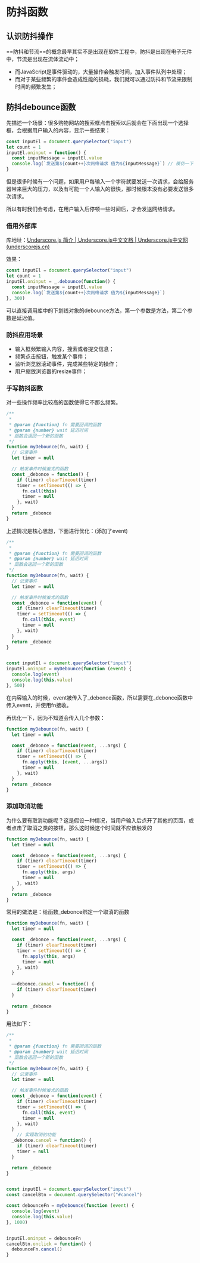 # 防抖函数

## 认识防抖操作

==防抖和节流==的概念最早其实不是出现在软件工程中，防抖是出现在电子元件中，节流是出现在流体流动中；

- 而JavaScript是事件驱动的，大量操作会触发时间，加入事件队列中处理；
- 而对于某些频繁的事件会造成性能的损耗，我们就可以通过防抖和节流来限制时间的频繁发生；



## 防抖debounce函数

先描述一个场景：很多购物网站的搜索框点击搜索以后就会在下面出现一个选择框，会根据用户输入的内容，显示一些结果：

```js
const inputEl = document.querySelector("input")
let count = 1
inputEl.oninput = function() {
  const inputMessage = inputEl.value
  console.log(`发送第${count++}次网络请求 值为${inputMessage}`) // 模仿一下发起请求
}
```

但是很多时候有一个问题，如果用户每输入一个字符就要发送一次请求，会给服务器带来巨大的压力，以及有可能一个人输入的很快，那时候根本没有必要发送很多次请求。

所以有时我们会考虑，在用户输入后停顿一些时间后，才会发送网络请求。

### 借用外部库

库地址：[Underscore.js 简介 | Underscore.js中文文档 | Underscore.js中文网 (underscorejs.cn)](https://www.underscorejs.cn/)

效果：

```js
const inputEl = document.querySelector("input")
let count = 1
inputEl.oninput = _.debounce(function() {
  const inputMessage = inputEl.value
  console.log(`发送第${count++}次网络请求 值为${inputMessage}`)
}, 300)
```

可以直接调用库中的下划线对象的debounce方法，第一个参数是方法，第二个参数是延迟值。



### 防抖应用场景

- 输入框频繁输入内容，搜索或者提交信息；
- 频繁点击按钮，触发某个事件；
- 监听浏览器滚动事件，完成某些特定的操作；
- 用户缩放浏览器的resize事件；



### 手写防抖函数

对一些操作频率比较高的函数使得它不那么频繁。

```js
/**
 * 
 * @param {function} fn 需要回调的函数
 * @param {number} wait 延迟时间
 * 函数会返回一个新的函数
 */
function myDebounce(fn, wait) {
  // 记录事件
  let timer = null

  // 触发事件时候蚩尤的函数
  const _debonce = function() {
    if (timer) clearTimeout(timer)
    timer = setTimeout(() => {
      fn.call(this)
      timer = null
    }, wait)
  }
  return _debonce
}

```

上述情况是核心思想，下面进行优化：(添加了event)

```js
/**
 * 
 * @param {function} fn 需要回调的函数
 * @param {number} wait 延迟时间
 * 函数会返回一个新的函数
 */
function myDebounce(fn, wait) {
  // 记录事件
  let timer = null

  // 触发事件时候蚩尤的函数
  const _debonce = function(event) {
    if (timer) clearTimeout(timer)
    timer = setTimeout(() => {
      fn.call(this, event)
      timer = null
    }, wait)
  }
  return _debonce
}


const inputEl = document.querySelector("input")
inputEl.oninput = myDebounce(function (event) {
  console.log(event)
  console.log(this.value)
}, 500)

```

在内容输入的时候，event被传入了_debonce函数，所以需要在\_debonce函数中传入event，并使用fn接收。



再优化一下，因为不知道会传入几个参数：

```js
function myDebounce(fn, wait) {
  let timer = null

  const _debonce = function(event, ...args) {
    if (timer) clearTimeout(timer)
    timer = setTimeout(() => {
      fn.apply(this, [event, ...args])
      timer = null
    }, wait)
  }
  return _debonce
}

```



### 添加取消功能

为什么要有取消功能呢？这是假设一种情况，当用户输入后点开了其他的页面，或者点击了取消之类的按钮，那么这时候这个时间就不应该触发的

```js
function myDebounce(fn, wait) {
  let timer = null

  const _debonce = function(event, ...args) {
    if (timer) clearTimeout(timer)
    timer = setTimeout(() => {
      fn.apply(this, args)
      timer = null
    }, wait)
  }
  return _debonce
}
```

常用的做法是：给函数_debonce绑定一个取消的函数

```js
function myDebounce(fn, wait) {
  let timer = null

  const _debonce = function(event, ...args) {
    if (timer) clearTimeout(timer)
    timer = setTimeout(() => {
      fn.apply(this, args)
      timer = null
    }, wait)
  }
  
  ——debonce.canael = function() {
    if (timer) clearTimeout(timer)
  }
  
  return _debonce
}
```

用法如下：

```js
/**
 * 
 * @param {function} fn 需要回调的函数
 * @param {number} wait 延迟时间
 * 函数会返回一个新的函数
 */
function myDebounce(fn, wait) {
  // 记录事件
  let timer = null

  // 触发事件时候蚩尤的函数
  const _debonce = function(event) {
    if (timer) clearTimeout(timer)
    timer = setTimeout(() => {
      fn.call(this, event)
      timer = null
    }, wait)
  }
	// 实现取消的功能
  _debonce.cancel = function() {
    if (timer) clearTimeout(timer)
    timer = null
  }

  return _debonce
}


const inputEl = document.querySelector("input")
const cancelBtn = document.querySelector("#cancel")

const debounceFn = myDebounce(function (event) {
  console.log(event)
  console.log(this.value)
}, 1000)


inputEl.oninput = debounceFn
cancelBtn.onclick = function() {
  debounceFn.cancel()
}
```



